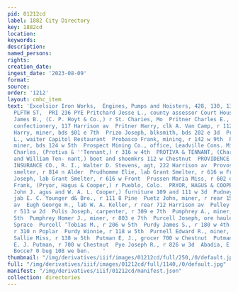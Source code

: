 ```yaml
---
pid: 01212cd
label: 1882 City Directory
key: 1882cd
location: 
keywords: 
description: 
named_persons: 
rights: 
creation_date: 
ingest_date: '2023-08-09'
format: 
source: 
order: '1212'
layout: cmhc_item
text: 'Excelsior Iron Works,  Engines, Pumps and Hoisters, 428, 130, 138 and 134 W.
  PLFTH ST,  PRI 236 PYE Pritchard Jesse L., county assessor Court House, r 407 Harrison     av  Pritchett
  James B., (C. P. Hoyt & Co.,) r St. Charies, Mo  Pritner Charles E., fraits and
  confectionery, 117 Harrison av  Pritner Harry, clk A. Van Camp, r 112 w 3d  Prizer
  Harry, miner, bds $01 e 7th  Prizo Joseph, blksmith, bds 202 e 3d  Proal Horace
  L., waiter Capitol Restaurant  Probasco Frank, mining, r 142 w 9th  Proctor J. W.,
  miner, bds 124 w 5th  Prospect Mining Co., office, Leadville Cons. Mining Co.  Protiva
  Charles, (Protiva & ''Tennant,) r 316 w 4th  PROTIVA & TENNANT, (Charles Protiva
  and William Ten- nant,) boot and shoemkrs 112 w Chestnut  PROVIDENCE WASHINGION
  INSURANCE CO., R. I., Walter D. Stevens, agt, 222 Harrison av  Provost Gustave A.,
  smelter, r 814 n Alder  Prudhomme Elie, lab Grant Smelter, r 616 w Front  Prudhomme
  Joseph, lab Grant Smelter, r 616 w Front  Prussen Maria Miss, r 602 e 5th  Pryor
  Frank, (Pryor, Hagus & Cooper,) r Pueblo, Colo.  PRYOR, HAGUS & COOPER, (Frank Pryor,
  John J. agus and W. A. L. Cooper,) furniture 109 and 111 w 3d  Pudney William b,
  jab E. C. Younger d& Bro., r 111 8 Pine  Puetz John, miner, r rear 150 s Toledo
  av  Eugh George H., lab W. A. Keller, r rear 712 Harrison av  Pulley Thomas F.,
  r 513 w 2d  Pulis Joseph, carpenter, r 309 e 7th  Pumphrey A., miner, bds 629 ©
  5th  Pumphrey Homer J., miner, r 803 e 7th  Purcell Joseph, ore hauler, r 204 s
  Sprace  Purcell ‘Tobias M., r 206 w 5th  Purdy James S., r 180 w 4th  Purdy 8. M.,
  r 310 n Poplar  Purdy Winnie, r 118 w 5th  Purnell Edward R., miner, r 516 © 8th  Purple
  Sallie Miss, r 138 w 5th  Putman E, J., grocer 700 w Chestnut  Putman John D., clk
  E. J. Putman, r 700 w Chestnut  Pye Joseph R., r 826 w 3d  Abadia, E.R, & Co,"asceyer,
  Bocce? 0 bug 108 we ben.    '
thumbnail: "/img/derivatives/iiif/images/01212cd/full/250,/0/default.jpg"
full: "/img/derivatives/iiif/images/01212cd/full/1140,/0/default.jpg"
manifest: "/img/derivatives/iiif/01212cd/manifest.json"
collection: directories
---
```

